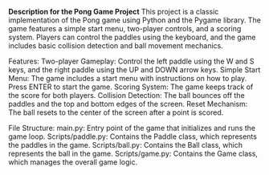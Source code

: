 **Description for the Pong Game Project**
This project is a classic implementation of the Pong game using Python and the Pygame library. The game features a simple start menu, two-player controls, and a scoring system. Players can control the paddles using the keyboard, and the game includes basic collision detection and ball movement mechanics.

Features:
Two-player Gameplay: Control the left paddle using the W and S keys, and the right paddle using the UP and DOWN arrow keys.
Simple Start Menu: The game includes a start menu with instructions on how to play. Press ENTER to start the game.
Scoring System: The game keeps track of the score for both players.
Collision Detection: The ball bounces off the paddles and the top and bottom edges of the screen.
Reset Mechanism: The ball resets to the center of the screen after a point is scored.

File Structure:
main.py: Entry point of the game that initializes and runs the game loop.
Scripts/paddle.py: Contains the Paddle class, which represents the paddles in the game.
Scripts/ball.py: Contains the Ball class, which represents the ball in the game.
Scripts/game.py: Contains the Game class, which manages the overall game logic.

